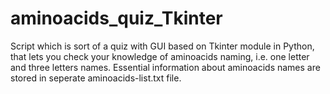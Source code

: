 # aminoacids_quiz_Tkinter

Script which is sort of a quiz with GUI based on Tkinter module in Python, that lets you check your knowledge of aminoacids naming, i.e. one letter and three letters names. Essential information about aminoacids names are stored in seperate aminoacids-list.txt file.
